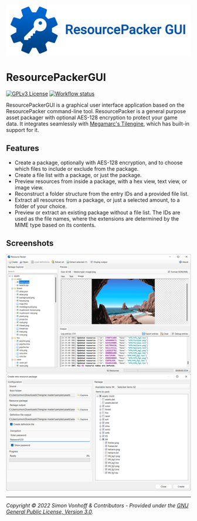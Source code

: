 ![Logo](ResourcePackerGUI-logo.png)

# ResourcePackerGUI
[![GPLv3 License](https://img.shields.io/badge/License-GPL%20v3-yellow.svg)](LICENSE)
[![Workflow status](https://github.com/vonhoff/ResourcePackerGUI/actions/workflows/dotnet.yml/badge.svg)](https://github.com/vonhoff/ResourcePackerGUI/actions/)

ResourcePackerGUI is a graphical user interface application based on the ResourcePacker command-line tool.
ResourcePacker is a general purpose asset packager with optional AES-128 encryption to protect your game data. It integrates seamlessly with 
[Megamarc's Tilengine](https://github.com/megamarc/Tilengine), which has built-in support for it.

## Features

- Create a package, optionally with AES-128 encryption, and to choose which files to include or exclude from the package. 
- Create a file list with a package, or just the package.
- Preview resources from inside a package, with a hex view, text view, or image view.
- Reconstruct a folder structure from the entry IDs and a provided file list.
- Extract all resources from a package, or just a selected amount, to a folder of your choice.
- Preview or extract an existing package without a file list. The IDs are used as the file names, where the extensions are determined by the MIME type based on its contents.

## Screenshots

![Main application screenshot](screenshot1.png)
![Main application screenshot](screenshot2.png)

---

_Copyright &copy; 2022 Simon Vonhoff & Contributors - Provided under the [GNU General Public License, Version 3.0](LICENSE)._
